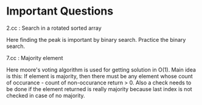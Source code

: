 # Important Questions

2.cc : Search in a rotated sorted array

Here finding the peak is important by binary search. Practice the binary search.

7.cc : Majority element

Here moore's voting algorithm is used for getting solution in O(1). Main idea
is this: If element is majority, then there must be any element whose count
of occurance - count of non-occurance return > 0. Also a check needs to be done
if the element returned is really majority because last index is not checked in
case of no majority.
